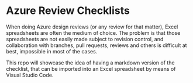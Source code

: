 # Azure Review Checklists

When doing Azure design reviews (or any review for that matter), Excel spreadsheets are often the medium of choice. The problem is that those spreadsheets are not easily made subject to revision control, and collaboration with branches, pull requests, reviews and others is difficult at best, impossible in most of the cases.

This repo will showcase the idea of having a markdown version of the checklist, that can be imported into an Excel spreadsheet by means of Visual Studio Code.
